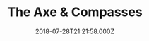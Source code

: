 ---
date: 2018-07-28T21:21:58.000Z
title: The Axe & Compasses
latitude: 51.814773567964906
longitude: 0.3106936812400818
category: checkin
---